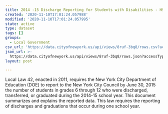 ```yaml
---
title: 2014 -15 Discharge Reporting for Students with Disabilities - HS
created: '2020-11-10T17:01:24.057988'
modified: '2020-11-10T17:01:24.057995'
state: active
type: dataset
tags: []
groups:
  - Local Government
csv_url: 'https://data.cityofnewyork.us/api/views/8ruf-3bq8/rows.csv?accessType=DOWNLOAD'
json_url: >-
  https://data.cityofnewyork.us/api/views/8ruf-3bq8/rows.json?accessType=DOWNLOAD
layout: post

---
```

Local Law 42, enacted in 2011, requires the New York City Department of Education (DOE) to report to the New York City Council by June 30, 2015 the number of students in grades 6 through 12 who were discharged, transferred, or graduated during the 2014-15 school year. This document summarizes and explains the reported data. This law requires the reporting of discharges and graduations that occur during one school year.
